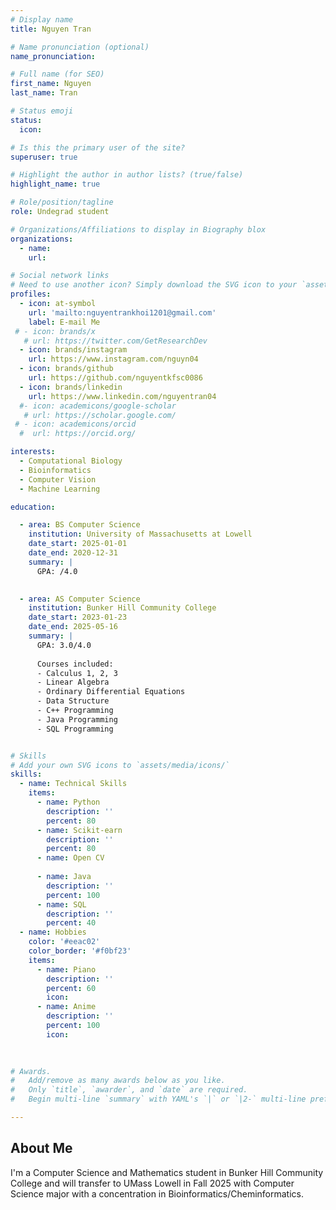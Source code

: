 ```yaml
---
# Display name
title: Nguyen Tran

# Name pronunciation (optional)
name_pronunciation:

# Full name (for SEO)
first_name: Nguyen
last_name: Tran

# Status emoji
status:
  icon: 

# Is this the primary user of the site?
superuser: true

# Highlight the author in author lists? (true/false)
highlight_name: true

# Role/position/tagline
role: Undegrad student

# Organizations/Affiliations to display in Biography blox
organizations:
  - name: 
    url: 

# Social network links
# Need to use another icon? Simply download the SVG icon to your `assets/media/icons/` folder.
profiles:
  - icon: at-symbol
    url: 'mailto:nguyentrankhoi1201@gmail.com'
    label: E-mail Me
 # - icon: brands/x
   # url: https://twitter.com/GetResearchDev
  - icon: brands/instagram
    url: https://www.instagram.com/nguyn04
  - icon: brands/github
    url: https://github.com/nguyentkfsc0086
  - icon: brands/linkedin
    url: https://www.linkedin.com/nguyentran04
  #- icon: academicons/google-scholar
   # url: https://scholar.google.com/
 # - icon: academicons/orcid
  #  url: https://orcid.org/

interests:
  - Computational Biology
  - Bioinformatics
  - Computer Vision
  - Machine Learning

education:

  - area: BS Computer Science
    institution: University of Massachusetts at Lowell
    date_start: 2025-01-01
    date_end: 2020-12-31
    summary: |
      GPA: /4.0

      
  - area: AS Computer Science
    institution: Bunker Hill Community College
    date_start: 2023-01-23
    date_end: 2025-05-16
    summary: |
      GPA: 3.0/4.0
      
      Courses included:
      - Calculus 1, 2, 3
      - Linear Algebra
      - Ordinary Differential Equations
      - Data Structure
      - C++ Programming
      - Java Programming
      - SQL Programming


# Skills
# Add your own SVG icons to `assets/media/icons/`
skills:
  - name: Technical Skills
    items:
      - name: Python
        description: ''
        percent: 80
      - name: Scikit-earn
        description: ''
        percent: 80
      - name: Open CV
      
      - name: Java
        description: ''
        percent: 100
      - name: SQL
        description: ''
        percent: 40
  - name: Hobbies
    color: '#eeac02'
    color_border: '#f0bf23'
    items:
      - name: Piano
        description: ''
        percent: 60
        icon: 
      - name: Anime
        description: ''
        percent: 100
        icon:
     
 

# Awards.
#   Add/remove as many awards below as you like.
#   Only `title`, `awarder`, and `date` are required.
#   Begin multi-line `summary` with YAML's `|` or `|2-` multi-line prefix and indent 2 spaces below.

---
```


## About Me

I'm a Computer Science and Mathematics student in Bunker Hill Community College and will transfer to UMass Lowell in Fall 2025 with Computer Science major with a concentration in Bioinformatics/Cheminformatics.
